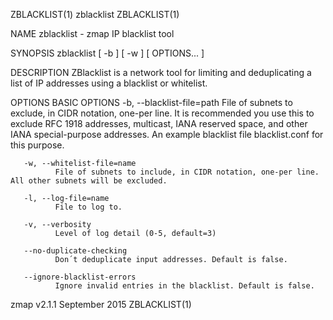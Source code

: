 ZBLACKLIST(1)                                                       zblacklist                                                       ZBLACKLIST(1)

NAME
       zblacklist - zmap IP blacklist tool

SYNOPSIS
       zblacklist [ -b <blacklist> ] [ -w <whitelist> ] [ OPTIONS... ]

DESCRIPTION
       ZBlacklist is a network tool for limiting and deduplicating a list of IP addresses using a blacklist or whitelist.

OPTIONS
   BASIC OPTIONS
       -b, --blacklist-file=path
              File of subnets to exclude, in CIDR notation, one-per line. It is recommended you use this to exclude RFC 1918 addresses, multicast,
              IANA reserved space, and other IANA special-purpose addresses. An example blacklist file blacklist.conf for this purpose.

       -w, --whitelist-file=name
              File of subnets to include, in CIDR notation, one-per line. All other subnets will be excluded.

       -l, --log-file=name
              File to log to.

       -v, --verbosity
              Level of log detail (0-5, default=3)

       --no-duplicate-checking
              Don´t deduplicate input addresses. Default is false.

       --ignore-blacklist-errors
              Ignore invalid entries in the blacklist. Default is false.

zmap v2.1.1                                                       September 2015                                                     ZBLACKLIST(1)

